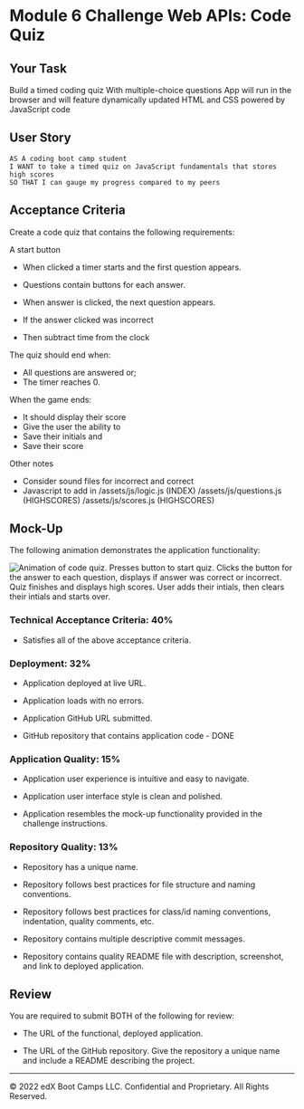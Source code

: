 # Module 6 Challenge Web APIs: Code Quiz

## Your Task

Build a timed coding quiz 
With multiple-choice questions
App will run in the browser and will feature dynamically updated HTML and CSS powered by JavaScript code


## User Story
```
AS A coding boot camp student
I WANT to take a timed quiz on JavaScript fundamentals that stores high scores
SO THAT I can gauge my progress compared to my peers
```

## Acceptance Criteria

Create a code quiz that contains the following requirements:

  A start button
  * When clicked a timer starts and the first question appears.
  * Questions contain buttons for each answer.
  * When answer is clicked, the next question appears.

  * If the answer clicked was incorrect 
  * Then subtract time from the clock
  
  The quiz should end when: 
  * All questions are answered or;
  * The timer reaches 0.

  When the game ends:
  * It should display their score
  * Give the user the ability to
  * Save their initials and
  * Save their score
  
Other notes
* Consider sound files for incorrect and correct 
* Javascript to add in
    /assets/js/logic.js (INDEX)
    /assets/js/questions.js (HIGHSCORES)
    /assets/js/scores.js (HIGHSCORES)

## Mock-Up

The following animation demonstrates the application functionality:

![Animation of code quiz. Presses button to start quiz. Clicks the button for the answer to each question, displays if answer was correct or incorrect. Quiz finishes and displays high scores. User adds their intials, then clears their intials and starts over.](./assets/08-web-apis-challenge-demo.gif)

### Technical Acceptance Criteria: 40%

* Satisfies all of the above acceptance criteria.

### Deployment: 32%

* Application deployed at live URL.

* Application loads with no errors.

* Application GitHub URL submitted.

* GitHub repository that contains application code - DONE

### Application Quality: 15%

* Application user experience is intuitive and easy to navigate.

* Application user interface style is clean and polished.

* Application resembles the mock-up functionality provided in the challenge instructions.

### Repository Quality: 13%

* Repository has a unique name.

* Repository follows best practices for file structure and naming conventions.

* Repository follows best practices for class/id naming conventions, indentation, quality comments, etc.

* Repository contains multiple descriptive commit messages.

* Repository contains quality README file with description, screenshot, and link to deployed application.


## Review

You are required to submit BOTH of the following for review:

* The URL of the functional, deployed application.

* The URL of the GitHub repository. Give the repository a unique name and include a README describing the project.

---
© 2022 edX Boot Camps LLC. Confidential and Proprietary. All Rights Reserved.

